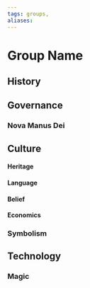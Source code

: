 ```yaml
---
tags: groups, 
aliases:
---
```


# Group Name
## History
## Governance
### Nova Manus Dei
## Culture
#### Heritage
#### Language
#### Belief
#### Economics
### Symbolism
## Technology
### Magic